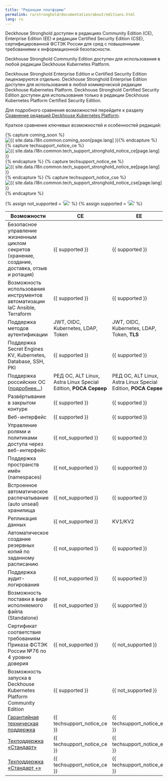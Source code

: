 ```yaml
---
title: "Редакции платформы"
permalink: ru/stronghold/documentation/about/editions.html
lang: ru
---
```


Deckhouse Stronghold доступен в редакциях Community Edition (CE), Enterprise Edition (EE) и редакции Certified Security Edition (CSE), сертифицированной ФСТЭК России для сред с повышенными требованиями к информационной безопасности.

Deckhouse Stronghold Community Edition доступен для использования в любой редакции Deckhouse Kubernetes Platform.

Deckhouse Stronghold Enterprise Edition и Certified Security Edition лицензируются отдельно. Deckhouse Stronghold Enterprise Edition доступен для использования в любой коммерческой редакции Deckhouse Kubernetes Platform. Deckhouse Stronghold Certified Security Edition доступен для использования только в редакции Deckhouse Kubernetes Platform Certified Security Edition.

Для подробного сравнения возможностей перейдите к разделу [Сравнение редакций Deckhouse Kubernetes Platform](../../../kubernetes-platform/documentation/v1/revision-comparison.html).

Краткое сравнение ключевых возможностей и особенностей редакций:

{% capture coming_soon %}<img src="/images/icons/note.svg" title="{{ site.data.i18n.common.coming_soon[page.lang] }}" aria-expanded="false">{% endcapture %}
{% capture techsupport_notice_ce %}<img src="/images/icons/intermediate_v2.svg" title="{{ site.data.i18n.common.tech_support_stronghold_notice_ce[page.lang] }}" aria-expanded="false">{% endcapture %}
{% capture techsupport_notice_ee %}<img src="/images/icons/intermediate_v2.svg" title="{{ site.data.i18n.common.tech_support_stronghold_notice_ee[page.lang] }}" aria-expanded="false">{% endcapture %}
{% capture techsupport_notice_cse %}<img src="/images/icons/intermediate_v2.svg" title="{{ site.data.i18n.common.tech_support_stronghold_notice_cse[page.lang] }}" aria-expanded="false">{% endcapture %}

{% assign not_supported = '<img src="/images/icons/not_supported_v2.svg">' %}
{% assign supported = '<img src="/images/icons/supported_v2.svg">' %}

| Возможности                                                                                                      | CE                                               | EE                                                              | CSE                                            |
|------------------------------------------------------------------------------------------------------------------|--------------------------------------------------|-----------------------------------------------------------------|------------------------------------------------|
| Безопасное управление жизненным циклом секретов (хранение, создание, доставка, отзыв и ротация)                  | {{ supported }}                                  | {{ supported }}                                                 | {{ supported }}                                |
| Возможность использования инструментов автоматизации IaC Ansible, Terraform                                      | {{ supported }}                                  | {{ supported }}                                                 | {{ supported }}                                |
| Поддержка методов аутентификации                                                                                 | JWT, OIDC, Kubernetes, LDAP, Token               | JWT, OIDC, Kubernetes, LDAP, Token, **TLS**                     | JWT, OIDC, Kubernetes, LDAP, Token, **TLS**    |
| Поддержка Secret Engines KV, Kubernetes, Database, SSH, PKI                                                      | {{ supported }}                                  | {{ supported }}                                                 | {{ supported }}                                |
| Поддержка российских ОС ([подробнее...](/products/kubernetes-platform/documentation/v1/supported_versions.html)) | РЕД ОС, ALT Linux, Astra Linux Special Edition, **РОСА Сервер** | РЕД ОС, ALT Linux, Astra Linux Special Edition, **РОСА Сервер** | РЕД ОС, ALT Linux, Astra Linux Special Edition |
| Развёртывание в закрытом контуре                                                                                 | {{ supported }}                                  | {{ supported }}                                                 | {{ supported }}                                |
| Веб-интерфейс                                                                                                    | {{ supported }}                                  | {{ supported }}                                                 | {{ supported }}                                |
| Управление ролями и политиками доступа через веб-интерфейс                                                       | {{ not_supported }}                                  | {{ supported }}                                                 | {{ supported }}                                |
| Поддержка пространств имён (namespaces)                                                                          | {{ not_supported }}                                  | {{ supported }}                                                 | {{ supported }}                                |
| Встроенное автоматическое распечатывание (auto unseal) хранилища                                                 | {{ not_supported }}                                  | {{ supported }}                                                 | {{ supported }}                                |
| Репликация данных                                                                                                | {{ not_supported }}                                  | KV1/KV2                                                         | KV1/KV2                                        |
| Автоматическое создание резервных копий по заданному расписанию                                                  | {{ not_supported }}                                  | {{ supported }}                                                 | {{ supported }}                                |
| Поддержка аудит-логирования                                                                                      | {{ not_supported }}                                  | {{ supported }}                                                 | {{ supported }}                                |
| Возможность поставки в виде исполняемого файла (Standalone)                                                      | {{ not_supported }}                                  | {{ supported }}                                                 | {{ supported }}                                |
| Сертификат соответствия требованиям Приказа ФСТЭК России №76 по 4 уровню доверия                                 | {{ not_supported }}                                  | {{ not_supported }}                                             | {{ supported }}                                |
| Возможность запуска в Deckhouse Kubernetes Platform Community Edition                                            | {{ supported }}                                  | {{ not_supported }}                                             | {{ not_supported }}                            |
| [Гарантийная техническая поддержка](https://deckhouse.ru/tech-support/)                                          | {{ techsupport_notice_ce }}                                  | {{ techsupport_notice_ee }}                                     | {{ techsupport_notice_cse }}                   |
| [Техподдержка «Стандарт»](https://deckhouse.ru/tech-support/)                                                    | {{ techsupport_notice_ce }}                                  | {{ techsupport_notice_ee }}                                     | {{ techsupport_notice_cse }}                   |
| [Техподдержка «Стандарт +»](https://deckhouse.ru/tech-support/)                                                  | {{ techsupport_notice_ce }}                                  | {{ techsupport_notice_ee }}                                     | {{ techsupport_notice_cse }}                   |
